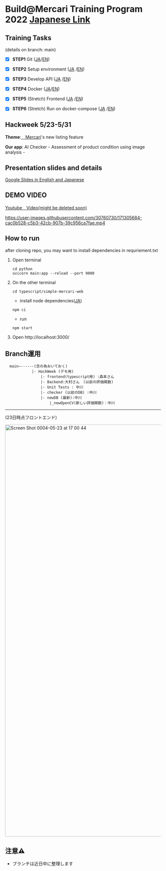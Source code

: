 # Build@Mercari Training Program 2022 [Japanese Link](https://mercan.mercari.com/articles/33259/)

## Training Tasks 

(details on branch: main)
- [x] **STEP1** Git ([JA](document/step1.ja.md)/[EN](document/step1.en.md))
- [x] **STEP2** Setup environment ([JA](document/step2.ja.md)
  /[EN](document/step2.en.md))
- [x] **STEP3** Develop API ([JA](document/step3.ja.md)
  /[EN](document/step3.en.md))
- [x] **STEP4** Docker ([JA](document/step4.ja.md)/[EN](document/step4.en.md))
- [x] **STEP5** (Stretch) Frontend ([JA](document/step5.ja.md)
  /[EN](document/step5.en.md))
- [x] **STEP6** (Stretch)  Run on docker-compose ([JA](document/step6.ja.md)
  /[EN](document/step6.en.md))
	

## Hackweek 5/23-5/31
 
**Theme**:[　Mercari](https://www.mercari.com/)'s new listing feature

**Our app**: AI Checker - Assessment of product condition using image analysis -


## Presentation slides and details 
[Google Slides in English and Japanese](https://docs.google.com/presentation/d/12a401t-DC8ZXhVuus-8bgVfyw_2gj0nC/edit?usp=sharing&ouid=117876754317720359991&rtpof=true&sd=true)
  
	
## DEMO VIDEO

[Youtube　Video(might be deleted soon)](https://youtu.be/Gzsw_WLsBCM)


https://user-images.githubusercontent.com/30760730/171305684-cac0b528-c5b3-42cb-907b-39c956ca7fae.mp4

	
## How to run

after cloning repo, you may want to install dependencies in requriement.txt 
	
1. Open terminal
	
	```
	cd python
	uvicorn main:app --reload --port 9000
	```
	
2. On the other terminal
	
	```
	cd typescript/simple-mercari-web
	```
	
	* install node dependencies([JA](document/step5.ja.md))
	
	```
	npm ci 
	```
	
	* run
	```
	npm start
	```
	
3. Open http://localhost:3000/

## Branch運用


	  main—------(念の為おいておく)
				|- HackWeek (デモ用)
					|- frontend(typescript用) :森本さん
					|- Backend:大村さん　(以前の評価関数)
					|- Unit Tests : 中川
					|- checker (以前のDB) :中川
					|- newDB (最新):中川
						|_newOpenCV(新しい評価関数)：中川
---

(23日時点フロントエンド)

<img width="1334" alt="Screen Shot 0004-05-23 at 17 00 44" src="https://user-images.githubusercontent.com/30760730/169860383-c2940bc9-a7b1-4fc2-8354-8ab2048249ba.png">


## 注意⚠️
  
- ブランチは近日中に整理します
